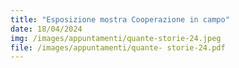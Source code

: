 ```yaml
---
title: "Esposizione mostra Cooperazione in campo"
date: 18/04/2024
img: /images/appuntamenti/quante-storie-24.jpeg
file: /images/appuntamenti/quante- storie-24.pdf
---
```


